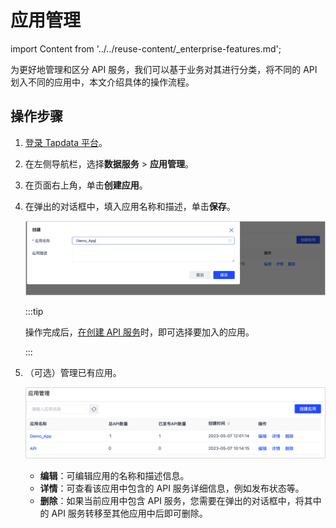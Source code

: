 # 应用管理

import Content from '../../reuse-content/_enterprise-features.md';

<Content />

为更好地管理和区分  API 服务，我们可以基于业务对其进行分类，将不同的 API 划入不同的应用中，本文介绍具体的操作流程。



## 操作步骤

1. [登录 Tapdata 平台](../log-in.md)。

2. 在左侧导航栏，选择**数据服务** > **应用管理**。

3. 在页面右上角，单击**创建应用**。

4. 在弹出的对话框中，填入应用名称和描述，单击**保存**。

   ![创建应用](../../images/create_app_category.png)

   :::tip

   操作完成后，[在创建 API 服务](create-api-service.md)时，即可选择要加入的应用。

   :::

5. （可选）管理已有应用。

   ![管理应用](../../images/manage_app.png)

   * **编辑**：可编辑应用的名称和描述信息。
   * **详情**：可查看该应用中包含的 API 服务详细信息，例如发布状态等。
   * **删除**：如果当前应用中包含 API 服务，您需要在弹出的对话框中，将其中的  API 服务转移至其他应用中后即可删除。